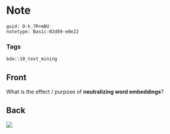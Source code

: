 # Note
```
guid: O-k_7R+mBU
notetype: Basic-02d89-e0e22
```

### Tags
```
bda::10_text_mining
```

## Front
What is the effect / purpose of <b>neutralizing word
embeddings</b>?

## Back
<img src="paste-d25aba9bd37634a972009eb7292ef5f77101f125.jpg">
